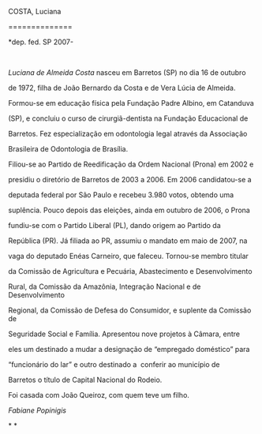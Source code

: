 COSTA, Luciana

==============



\*dep. fed. SP 2007-



 



*Luciana de Almeida Costa* nasceu em Barretos (SP) no dia 16 de outubro

de 1972, filha de João Bernardo da Costa e de Vera Lúcia de Almeida.

Formou-se em educação física pela Fundação Padre Albino, em Catanduva

(SP), e concluiu o curso de cirurgiã-dentista na Fundação Educacional de

Barretos. Fez especialização em odontologia legal através da Associação

Brasileira de Odontologia de Brasília.



Filiou-se ao Partido de Reedificação da Ordem Nacional (Prona) em 2002 e

presidiu o diretório de Barretos de 2003 a 2006. Em 2006 candidatou-se a

deputada federal por São Paulo e recebeu 3.980 votos, obtendo uma

suplência. Pouco depois das eleições, ainda em outubro de 2006, o Prona

fundiu-se com o Partido Liberal (PL), dando origem ao Partido da

República (PR). Já filiada ao PR, assumiu o mandato em maio de 2007, na

vaga do deputado Enéas Carneiro, que faleceu. Tornou-se membro titular

da Comissão de Agricultura e Pecuária, Abastecimento e Desenvolvimento

Rural, da Comissão da Amazônia, Integração Nacional e de Desenvolvimento

Regional, da Comissão de Defesa do Consumidor, e suplente da Comissão de

Seguridade Social e Família. Apresentou nove projetos à Câmara, entre

eles um destinado a mudar a designação de “empregado doméstico” para

“funcionário do lar” e outro destinado a  conferir ao município de

Barretos o título de Capital Nacional do Rodeio.



Foi casada com João Queiroz, com quem teve um filho.



*Fabiane Popinigis*



* *



